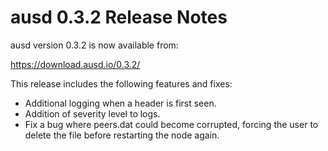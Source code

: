# ausd 0.3.2 Release Notes

ausd version 0.3.2 is now available from:

  <https://download.ausd.io/0.3.2/>

This release includes the following features and fixes:
  - Additional logging when a header is first seen.
  - Addition of severity level to logs.
  - Fix a bug where peers.dat could become corrupted, forcing the user to delete the file before restarting the node again.
